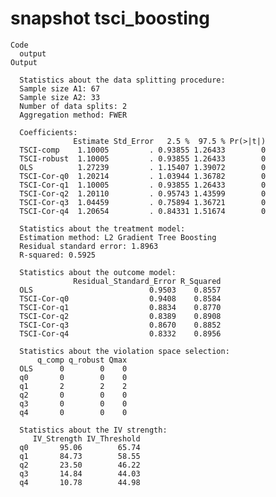 # snapshot tsci_boosting

    Code
      output
    Output
      
      Statistics about the data splitting procedure:
      Sample size A1: 67 
      Sample size A2: 33 
      Number of data splits: 2 
      Aggregation method: FWER 
      
      Coefficients:
                  Estimate Std_Error   2.5 %  97.5 % Pr(>|t|)
      TSCI-comp    1.10005         . 0.93855 1.26433        0
      TSCI-robust  1.10005         . 0.93855 1.26433        0
      OLS          1.27239         . 1.15407 1.39072        0
      TSCI-Cor-q0  1.20214         . 1.03944 1.36782        0
      TSCI-Cor-q1  1.10005         . 0.93855 1.26433        0
      TSCI-Cor-q2  1.20110         . 0.95743 1.43599        0
      TSCI-Cor-q3  1.04459         . 0.75894 1.36721        0
      TSCI-Cor-q4  1.20654         . 0.84331 1.51674        0
      
      Statistics about the treatment model:
      Estimation method: L2 Gradient Tree Boosting 
      Residual standard error: 1.8963 
      R-squared: 0.5925 
      
      Statistics about the outcome model:
                  Residual_Standard_Error R_Squared
      OLS                          0.9503    0.8557
      TSCI-Cor-q0                  0.9408    0.8584
      TSCI-Cor-q1                  0.8834    0.8770
      TSCI-Cor-q2                  0.8389    0.8908
      TSCI-Cor-q3                  0.8670    0.8852
      TSCI-Cor-q4                  0.8332    0.8956
      
      Statistics about the violation space selection:
          q_comp q_robust Qmax
      OLS      0        0    0
      q0       0        0    0
      q1       2        2    2
      q2       0        0    0
      q3       0        0    0
      q4       0        0    0
      
      Statistics about the IV strength:
         IV_Strength IV_Threshold
      q0       95.06        65.74
      q1       84.73        58.55
      q2       23.50        46.22
      q3       14.84        44.03
      q4       10.78        44.98

